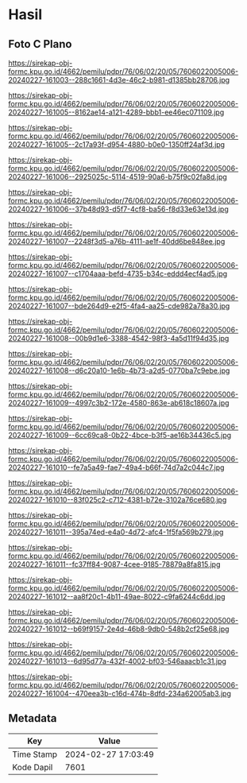 # Hasil

## Foto C Plano

https://sirekap-obj-formc.kpu.go.id/4662/pemilu/pdpr/76/06/02/20/05/7606022005006-20240227-161003--288c1661-4d3e-46c2-b981-d1385bb28706.jpg

https://sirekap-obj-formc.kpu.go.id/4662/pemilu/pdpr/76/06/02/20/05/7606022005006-20240227-161005--8162ae14-a121-4289-bbb1-ee46ec071109.jpg

https://sirekap-obj-formc.kpu.go.id/4662/pemilu/pdpr/76/06/02/20/05/7606022005006-20240227-161005--2c17a93f-d954-4880-b0e0-1350ff24af3d.jpg

https://sirekap-obj-formc.kpu.go.id/4662/pemilu/pdpr/76/06/02/20/05/7606022005006-20240227-161006--2925025c-5114-4519-90a6-b75f9c02fa8d.jpg

https://sirekap-obj-formc.kpu.go.id/4662/pemilu/pdpr/76/06/02/20/05/7606022005006-20240227-161006--37b48d93-d5f7-4cf8-ba56-f8d33e63e13d.jpg

https://sirekap-obj-formc.kpu.go.id/4662/pemilu/pdpr/76/06/02/20/05/7606022005006-20240227-161007--2248f3d5-a76b-4111-ae1f-40dd6be848ee.jpg

https://sirekap-obj-formc.kpu.go.id/4662/pemilu/pdpr/76/06/02/20/05/7606022005006-20240227-161007--c1704aaa-befd-4735-b34c-eddd4ecf4ad5.jpg

https://sirekap-obj-formc.kpu.go.id/4662/pemilu/pdpr/76/06/02/20/05/7606022005006-20240227-161007--bde264d9-e2f5-4fa4-aa25-cde982a78a30.jpg

https://sirekap-obj-formc.kpu.go.id/4662/pemilu/pdpr/76/06/02/20/05/7606022005006-20240227-161008--00b9d1e6-3388-4542-98f3-4a5d11f94d35.jpg

https://sirekap-obj-formc.kpu.go.id/4662/pemilu/pdpr/76/06/02/20/05/7606022005006-20240227-161008--d6c20a10-1e6b-4b73-a2d5-0770ba7c9ebe.jpg

https://sirekap-obj-formc.kpu.go.id/4662/pemilu/pdpr/76/06/02/20/05/7606022005006-20240227-161009--4997c3b2-172e-4580-863e-ab618c18607a.jpg

https://sirekap-obj-formc.kpu.go.id/4662/pemilu/pdpr/76/06/02/20/05/7606022005006-20240227-161009--6cc69ca8-0b22-4bce-b3f5-ae16b34436c5.jpg

https://sirekap-obj-formc.kpu.go.id/4662/pemilu/pdpr/76/06/02/20/05/7606022005006-20240227-161010--fe7a5a49-fae7-49a4-b66f-74d7a2c044c7.jpg

https://sirekap-obj-formc.kpu.go.id/4662/pemilu/pdpr/76/06/02/20/05/7606022005006-20240227-161010--83f025c2-c712-4381-b72e-3102a76ce680.jpg

https://sirekap-obj-formc.kpu.go.id/4662/pemilu/pdpr/76/06/02/20/05/7606022005006-20240227-161011--395a74ed-e4a0-4d72-afc4-1f5fa569b279.jpg

https://sirekap-obj-formc.kpu.go.id/4662/pemilu/pdpr/76/06/02/20/05/7606022005006-20240227-161011--fc37ff84-9087-4cee-9185-78879a8fa815.jpg

https://sirekap-obj-formc.kpu.go.id/4662/pemilu/pdpr/76/06/02/20/05/7606022005006-20240227-161012--aa8f20c1-4b11-49ae-8022-c9fa6244c6dd.jpg

https://sirekap-obj-formc.kpu.go.id/4662/pemilu/pdpr/76/06/02/20/05/7606022005006-20240227-161012--b69f9157-2e4d-46b8-9db0-548b2cf25e68.jpg

https://sirekap-obj-formc.kpu.go.id/4662/pemilu/pdpr/76/06/02/20/05/7606022005006-20240227-161013--6d95d77a-432f-4002-bf03-546aaacb1c31.jpg

https://sirekap-obj-formc.kpu.go.id/4662/pemilu/pdpr/76/06/02/20/05/7606022005006-20240227-161004--470eea3b-c16d-474b-8dfd-234a62005ab3.jpg


## Metadata

| Key        | Value               |
| ---------- | ------------------- |
| Time Stamp | 2024-02-27 17:03:49 |
| Kode Dapil | 7601                |



